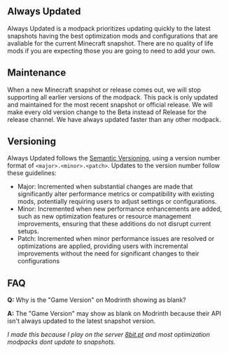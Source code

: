 ## Always Updated

Always Updated is a modpack prioritizes updating quickly to the latest snapshots having the best optimization mods and configurations that are avaliable for the current Minecraft snapshot. There are no quality of life mods if you are expecting those you are going to need to add your own.

## Maintenance
When a new Minecraft snapshot or release comes out, we will stop supporting all earlier versions of the modpack. This pack is only updated and maintained for the most recent snapshot or official release. We will make every old version change to the Beta instead of Release for the release channel. We have always updated faster than any other modpack.

## Versioning
Always Updated follows the [Semantic Versioning](https://semver.org/), using a version number format of `<major>.<minor>.<patch>`. Updates to the version number follow these guidelines:

- Major: Incremented when substantial changes are made that significantly alter performance metrics or compatibility with existing mods, potentially requiring users to adjust settings or configurations.
- Minor: Incremented when new performance enhancements are added, such as new optimization features or resource management improvements, ensuring that these additions do not disrupt current setups.
- Patch: Incremented when minor performance issues are resolved or optimizations are applied, providing users with incremental improvements without the need for significant changes to their configurations

## FAQ
**Q:** Why is the "Game Version" on Modrinth showing as blank?

**A:** The "Game Version" may show as blank on Modrinth because their API isn't always updated to the latest snapshot version.

_I made this because I play on the server [8bit.pt](https://www.youtube.com/@8bitpt) and most optimization modpacks dont update to snapshots._
